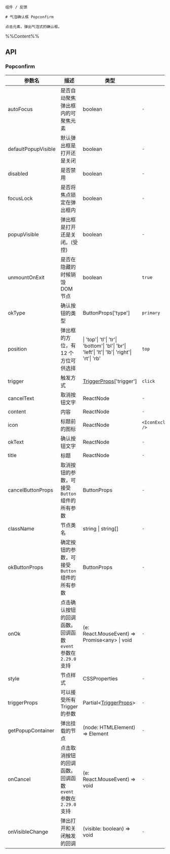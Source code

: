 `````
组件 / 反馈

# 气泡确认框 Popconfirm

点击元素，弹出气泡式的确认框。
`````

%%Content%%

## API

### Popconfirm

|参数名|描述|类型|默认值|版本|
|---|---|---|---|---|
|autoFocus|是否自动聚焦弹出框内的可聚焦元素|boolean |`-`|-|
|defaultPopupVisible|默认弹出框是打开还是关闭|boolean |`-`|-|
|disabled|是否禁用|boolean |`-`|2.11.0|
|focusLock|是否将焦点锁定在弹出框内|boolean |`-`|-|
|popupVisible|弹出框是打开还是关闭。(受控)|boolean |`-`|-|
|unmountOnExit|是否在隐藏的时候销毁 DOM 节点|boolean |`true`|-|
|okType|确认按钮的类型|ButtonProps['type'] |`primary`|-|
|position|弹出框的方位，有 12 个方位可供选择|\| 'top'\| 'tl'\| 'tr'\| 'bottom'\| 'bl'\| 'br'\| 'left'\| 'lt'\| 'lb'\| 'right'\| 'rt'\| 'rb' |`top`|-|
|trigger|触发方式|[TriggerProps](trigger#trigger)['trigger'] |`click`|-|
|cancelText|取消按钮文字|ReactNode |`-`|-|
|content|内容|ReactNode |`-`|2.44.0|
|icon|标题前的图标|ReactNode |`<IconExclamationCircleFill />`|-|
|okText|确认按钮文字|ReactNode |`-`|-|
|title|标题|ReactNode |`-`|-|
|cancelButtonProps|取消按钮的参数，可接受 `Button` 组件的所有参数|ButtonProps |`-`|-|
|className|节点类名|string \| string[] |`-`|-|
|okButtonProps|确定按钮的参数，可接受 `Button` 组件的所有参数|ButtonProps |`-`|-|
|onOk|点击确认按钮的回调函数。回调函数 `event` 参数在 `2.29.0` 支持|(e: React.MouseEvent) =&gt; Promise&lt;any&gt; \| void |`-`|-|
|style|节点样式|CSSProperties |`-`|-|
|triggerProps|可以接受所有 Trigger 的参数|Partial&lt;[TriggerProps](trigger#trigger)&gt; |`-`|-|
|getPopupContainer|弹出挂载的节点|(node: HTMLElement) => Element |`-`|-|
|onCancel|点击取消按钮的回调函数。 回调函数 `event` 参数在 `2.29.0` 支持|(e: React.MouseEvent) => void |`-`|-|
|onVisibleChange|弹出打开和关闭触发的回调|(visible: boolean) => void |`-`|-|
